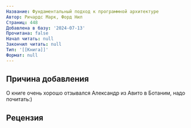 ```yaml
---
Название: Фундаментальный подход к программной архитектуре
Автор: Ричардс Марк, Форд Нил
Страниц: 448
Добавлена в базу: '2024-07-13'
Прочитана: false
Начал читать: null
Закончил читать: null
Тип: '[[Книга]]'
Формат: null
---
```

## Причина добавления

О книге очень хорошо отзывался Александр из Авито в Ботаним, надо почитать:)

## Рецензия